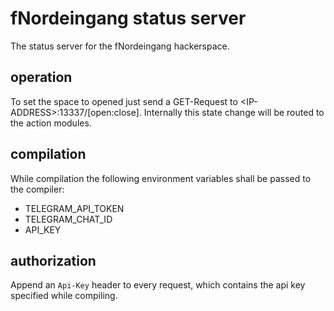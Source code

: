 # fNordeingang status server
The status server for the fNordeingang hackerspace.
## operation
To set the space to opened just send a GET-Request to \<IP-ADDRESS\>:13337/[open:close]. Internally this state change will be routed to the action modules.
## compilation
While compilation the following environment variables shall be passed to the compiler:
- TELEGRAM_API_TOKEN
- TELEGRAM_CHAT_ID
- API_KEY
## authorization
Append an `Api-Key` header to every request, which contains the api key specified while compiling.